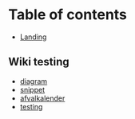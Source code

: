 # Table of contents

* [Landing](README.md)

## Wiki testing

* [diagram](<README (1).md>)
* [snippet](wiki-testing/snippet.md)
* [afvalkalender](wiki-testing/readme.md)
* [testing](wiki-testing/testing.md)
